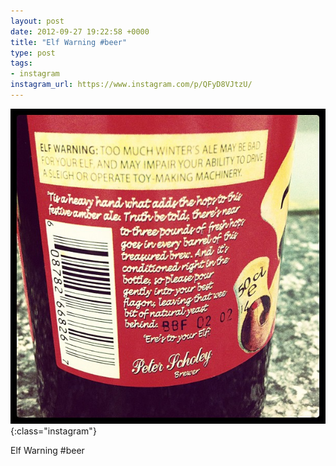 ```yaml
---
layout: post
date: 2012-09-27 19:22:58 +0000
title: "Elf Warning #beer"
type: post
tags:
- instagram
instagram_url: https://www.instagram.com/p/QFyD8VJtzU/
---
```


![Instagram - QFyD8VJtzU](/assets/QFyD8VJtzU.jpg){:class="instagram"}

Elf Warning #beer
